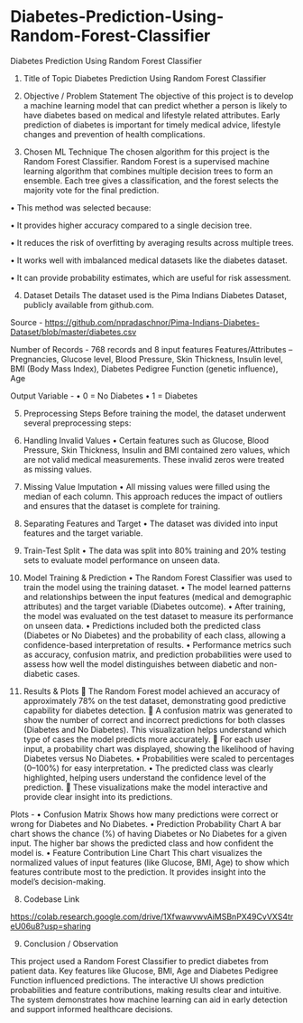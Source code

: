 # Diabetes-Prediction-Using-Random-Forest-Classifier
Diabetes Prediction Using Random Forest Classifier

1. Title of Topic
Diabetes Prediction Using Random Forest Classifier

2. Objective / Problem Statement
The objective of this project is to develop a machine learning model that can predict whether a person is likely to have diabetes based on medical and lifestyle related attributes. Early prediction of diabetes is important for timely medical advice, lifestyle changes and prevention of health complications.

3. Chosen ML Technique
The chosen algorithm for this project is the Random Forest Classifier. Random Forest is a supervised machine learning algorithm that combines multiple decision trees to form an ensemble. Each tree gives a classification, and the forest selects the majority vote for the final prediction.

•	This method was selected because:

•	It provides higher accuracy compared to a single decision tree.

•	It reduces the risk of overfitting by averaging results across multiple trees.

•	It works well with imbalanced medical datasets like the diabetes dataset.

•	It can provide probability estimates, which are useful for risk assessment.


4. Dataset Details
The dataset used is the Pima Indians Diabetes Dataset, publicly available from github.com.

Source - https://github.com/npradaschnor/Pima-Indians-Diabetes-Dataset/blob/master/diabetes.csv

Number of Records - 768 records and 8 input features
Features/Attributes – Pregnancies, Glucose level, Blood Pressure, Skin Thickness, Insulin level, BMI (Body Mass Index), Diabetes Pedigree Function (genetic influence), Age

Output Variable -
•	0 = No Diabetes
•	1 = Diabetes

5. Preprocessing Steps
Before training the model, the dataset underwent several preprocessing steps:
1.	Handling Invalid Values
•	Certain features such as Glucose, Blood Pressure, Skin Thickness, Insulin and BMI contained zero values, which are not valid medical measurements. These invalid zeros were treated as missing values.
2.	Missing Value Imputation
•	All missing values were filled using the median of each column. This approach reduces the impact of outliers and ensures that the dataset is complete for training.
3.	Separating Features and Target
•	The dataset was divided into input features and the target variable.
4.	Train-Test Split
•	The data was split into 80% training and 20% testing sets to evaluate model performance on unseen data.

6. Model Training & Prediction
•	The Random Forest Classifier was used to train the model using the training dataset.
•	The model learned patterns and relationships between the input features (medical and demographic attributes) and the target variable (Diabetes outcome).
•	After training, the model was evaluated on the test dataset to measure its performance on unseen data.
•	Predictions included both the predicted class (Diabetes or No Diabetes) and the probability of each class, allowing a confidence-based interpretation of results.
•	Performance metrics such as accuracy, confusion matrix, and prediction probabilities were used to assess how well the model distinguishes between diabetic and non-diabetic cases.

7. Results & Plots
	The Random Forest model achieved an accuracy of approximately 78% on the test dataset, demonstrating good predictive capability for diabetes detection.
	A confusion matrix was generated to show the number of correct and incorrect predictions for both classes (Diabetes and No Diabetes). This visualization helps understand which type of cases the model predicts more accurately.
	For each user input, a probability chart was displayed, showing the likelihood of having Diabetes versus No Diabetes.
•	Probabilities were scaled to percentages (0–100%) for easy interpretation.
•	The predicted class was clearly highlighted, helping users understand the confidence level of the prediction.
	These visualizations make the model interactive and provide clear insight into its predictions.

Plots - 
•	Confusion Matrix
Shows how many predictions were correct or wrong for Diabetes and No Diabetes.
•	Prediction Probability Chart
A bar chart shows the chance (%) of having Diabetes or No Diabetes for a given input. The higher bar shows the predicted class and how confident the model is.
•	Feature Contribution Line Chart
This chart visualizes the normalized values of input features (like Glucose, BMI, Age) to show which features contribute most to the prediction. It provides insight into the model’s decision-making.




8. Codebase Link

https://colab.research.google.com/drive/1XfwawvwvAiMSBnPX49CvVXS4treU06u8?usp=sharing
                                                      
9. Conclusion / Observation

This project used a Random Forest Classifier to predict diabetes from patient data. Key features like Glucose, BMI, Age and Diabetes Pedigree Function influenced predictions. The interactive UI shows prediction probabilities and feature contributions, making results clear and intuitive. The system demonstrates how machine learning can aid in early detection and support informed healthcare decisions.

